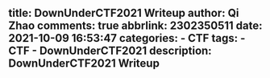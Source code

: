 title: DownUnderCTF2021 Writeup
author: Qi Zhao
comments: true
abbrlink: 2302350511
date: 2021-10-09 16:53:47
categories:
    - CTF
tags:
    - CTF
    - DownUnderCTF2021
description: DownUnderCTF2021 Writeup
---
